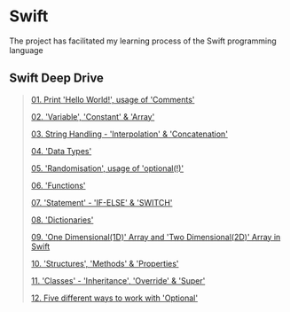 # Swift
The project has facilitated my learning process of the Swift programming language

## Swift Deep Drive
> 
> [01. Print 'Hello World!', usage of 'Comments'](https://github.com/lonewolfnadhu/Swift-iOS/blob/main/Swift-iOS.playground/Pages/MyPlayground.xcplaygroundpage/Contents.swift)
> 
> [02. 'Variable', 'Constant' & 'Array'](https://github.com/lonewolfnadhu/Swift-iOS/blob/main/Swift-iOS.playground/Pages/VariableConstantArray.xcplaygroundpage/Contents.swift)
> 
> [03. String Handling - 'Interpolation' & 'Concatenation'](https://github.com/lonewolfnadhu/Swift-iOS/blob/main/Swift-iOS.playground/Pages/StringHandling.xcplaygroundpage/Contents.swift)
> 
> [04. 'Data Types'](https://github.com/lonewolfnadhu/Swift-iOS/blob/main/Swift-iOS.playground/Pages/DataTypes.xcplaygroundpage/Contents.swift)
> 
> [05. 'Randomisation', usage of 'optional(!)'](https://github.com/lonewolfnadhu/Swift-iOS/blob/main/Swift-iOS.playground/Pages/RandomisationOptional.xcplaygroundpage/Contents.swift)
> 
> [06. 'Functions'](https://github.com/lonewolfnadhu/Swift-iOS/blob/main/Swift-iOS.playground/Pages/Functions.xcplaygroundpage/Contents.swift)
> 
> [07. 'Statement' - 'IF-ELSE' & 'SWITCH'](https://github.com/lonewolfnadhu/Swift-iOS/blob/main/Swift-iOS.playground/Pages/Statements.xcplaygroundpage/Contents.swift)
> 
> [08. 'Dictionaries'](https://github.com/lonewolfnadhu/Swift-iOS/blob/main/Swift-iOS.playground/Pages/Dictionaries.xcplaygroundpage/Contents.swift)
> 
> [09. 'One Dimensional(1D)' Array and 'Two Dimensional(2D)' Array in Swift](https://github.com/lonewolfnadhu/Swift-iOS/blob/main/Swift-iOS.playground/Pages/1D2DArray.xcplaygroundpage/Contents.swift)
> 
> [10. 'Structures', 'Methods' & 'Properties'](https://github.com/lonewolfnadhu/Swift-iOS/blob/main/Swift-iOS.playground/Pages/StructuresMethodsProperties.xcplaygroundpage/Contents.swift)
> 
> [11. 'Classes' - 'Inheritance', 'Override' & 'Super'](https://github.com/lonewolfnadhu/Swift-iOS/blob/main/Swift-iOS.playground/Pages/Classes.xcplaygroundpage/Contents.swift)
> 
> [12. Five different ways to work with 'Optional'](https://github.com/lonewolfnadhu/Swift-iOS/blob/main/Swift-iOS.playground/Pages/OptionalWays.xcplaygroundpage/Contents.swift)
> 

